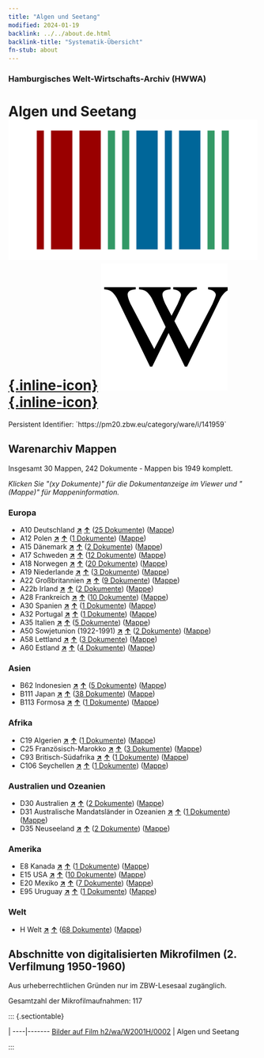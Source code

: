 ```yaml
---
title: "Algen und Seetang"
modified: 2024-01-19
backlink: ../../about.de.html
backlink-title: "Systematik-Übersicht"
fn-stub: about
---
```


### Hamburgisches Welt-Wirtschafts-Archiv (HWWA)

# Algen und Seetang &#160; [![Wikidata](/images/Wikidata-logo.svg "Wikidata"){.inline-icon}](http://www.wikidata.org/entity/Q237169) [![Wikipedia](/images/Wikipedia-W.svg "Wikipedia"){.inline-icon}](https://de.wikipedia.org/wiki/Seetang)

<div class="hint">Persistent Identifier: `https://pm20.zbw.eu/category/ware/i/141959`</div>







## Warenarchiv Mappen






Insgesamt 30 Mappen, 242 Dokumente - Mappen bis 1949 komplett.

_Klicken Sie "(xy Dokumente)" für die Dokumentanzeige im Viewer und "(Mappe)" für Mappeninformation._




### Europa

- A10 Deutschland [**&nearr;**](../../../geo/i/126128/about.de.html "Deutschland (alle Mappen)") [**&uarr;**](../../../geo/about.de.html#A10 "Ländersystematik") (<a href="https://pm20.zbw.eu/iiifview/folder/wa/141959,126128" title="über: Algen und Seetang : Deutschland" target="_blank">25 Dokumente</a>) ([Mappe](../../../../folder/wa/1419xx/141959/1261xx/126128/about.de.html))
- A12 Polen [**&nearr;**](../../../geo/i/140962/about.de.html "Polen (alle Mappen)") [**&uarr;**](../../../geo/about.de.html#A12 "Ländersystematik") (<a href="https://pm20.zbw.eu/iiifview/folder/wa/141959,140962" title="über: Algen und Seetang : Polen" target="_blank">1 Dokumente</a>) ([Mappe](../../../../folder/wa/1419xx/141959/1409xx/140962/about.de.html))
- A15 Dänemark [**&nearr;**](../../../geo/i/141739/about.de.html "Dänemark (alle Mappen)") [**&uarr;**](../../../geo/about.de.html#A15 "Ländersystematik") (<a href="https://pm20.zbw.eu/iiifview/folder/wa/141959,141739" title="über: Algen und Seetang : Dänemark" target="_blank">2 Dokumente</a>) ([Mappe](../../../../folder/wa/1419xx/141959/1417xx/141739/about.de.html))
- A17 Schweden [**&nearr;**](../../../geo/i/140968/about.de.html "Schweden (alle Mappen)") [**&uarr;**](../../../geo/about.de.html#A17 "Ländersystematik") (<a href="https://pm20.zbw.eu/iiifview/folder/wa/141959,140968" title="über: Algen und Seetang : Schweden" target="_blank">12 Dokumente</a>) ([Mappe](../../../../folder/wa/1419xx/141959/1409xx/140968/about.de.html))
- A18 Norwegen [**&nearr;**](../../../geo/i/140969/about.de.html "Norwegen (alle Mappen)") [**&uarr;**](../../../geo/about.de.html#A18 "Ländersystematik") (<a href="https://pm20.zbw.eu/iiifview/folder/wa/141959,140969" title="über: Algen und Seetang : Norwegen" target="_blank">20 Dokumente</a>) ([Mappe](../../../../folder/wa/1419xx/141959/1409xx/140969/about.de.html))
- A19 Niederlande [**&nearr;**](../../../geo/i/140970/about.de.html "Niederlande (alle Mappen)") [**&uarr;**](../../../geo/about.de.html#A19 "Ländersystematik") (<a href="https://pm20.zbw.eu/iiifview/folder/wa/141959,140970" title="über: Algen und Seetang : Niederlande" target="_blank">3 Dokumente</a>) ([Mappe](../../../../folder/wa/1419xx/141959/1409xx/140970/about.de.html))
- A22 Großbritannien [**&nearr;**](../../../geo/i/140974/about.de.html "Großbritannien (alle Mappen)") [**&uarr;**](../../../geo/about.de.html#A22 "Ländersystematik") (<a href="https://pm20.zbw.eu/iiifview/folder/wa/141959,140974" title="über: Algen und Seetang : Großbritannien" target="_blank">9 Dokumente</a>) ([Mappe](../../../../folder/wa/1419xx/141959/1409xx/140974/about.de.html))
- A22b Irland [**&nearr;**](../../../geo/i/140976/about.de.html "Irland (alle Mappen)") [**&uarr;**](../../../geo/about.de.html#A22b "Ländersystematik") (<a href="https://pm20.zbw.eu/iiifview/folder/wa/141959,140976" title="über: Algen und Seetang : Irland" target="_blank">2 Dokumente</a>) ([Mappe](../../../../folder/wa/1419xx/141959/1409xx/140976/about.de.html))
- A28 Frankreich [**&nearr;**](../../../geo/i/140982/about.de.html "Frankreich (alle Mappen)") [**&uarr;**](../../../geo/about.de.html#A28 "Ländersystematik") (<a href="https://pm20.zbw.eu/iiifview/folder/wa/141959,140982" title="über: Algen und Seetang : Frankreich" target="_blank">10 Dokumente</a>) ([Mappe](../../../../folder/wa/1419xx/141959/1409xx/140982/about.de.html))
- A30 Spanien [**&nearr;**](../../../geo/i/140984/about.de.html "Spanien (alle Mappen)") [**&uarr;**](../../../geo/about.de.html#A30 "Ländersystematik") (<a href="https://pm20.zbw.eu/iiifview/folder/wa/141959,140984" title="über: Algen und Seetang : Spanien" target="_blank">1 Dokumente</a>) ([Mappe](../../../../folder/wa/1419xx/141959/1409xx/140984/about.de.html))
- A32 Portugal [**&nearr;**](../../../geo/i/140987/about.de.html "Portugal (alle Mappen)") [**&uarr;**](../../../geo/about.de.html#A32 "Ländersystematik") (<a href="https://pm20.zbw.eu/iiifview/folder/wa/141959,140987" title="über: Algen und Seetang : Portugal" target="_blank">1 Dokumente</a>) ([Mappe](../../../../folder/wa/1419xx/141959/1409xx/140987/about.de.html))
- A35 Italien [**&nearr;**](../../../geo/i/141008/about.de.html "Italien (alle Mappen)") [**&uarr;**](../../../geo/about.de.html#A35 "Ländersystematik") (<a href="https://pm20.zbw.eu/iiifview/folder/wa/141959,141008" title="über: Algen und Seetang : Italien" target="_blank">5 Dokumente</a>) ([Mappe](../../../../folder/wa/1419xx/141959/1410xx/141008/about.de.html))
- A50 Sowjetunion (1922-1991) [**&nearr;**](../../../geo/i/141043/about.de.html "Sowjetunion (1922-1991) (alle Mappen)") [**&uarr;**](../../../geo/about.de.html#A50 "Ländersystematik") (<a href="https://pm20.zbw.eu/iiifview/folder/wa/141959,141043" title="über: Algen und Seetang : Sowjetunion (1922-1991)" target="_blank">2 Dokumente</a>) ([Mappe](../../../../folder/wa/1419xx/141959/1410xx/141043/about.de.html))
- A58 Lettland [**&nearr;**](../../../geo/i/141050/about.de.html "Lettland (alle Mappen)") [**&uarr;**](../../../geo/about.de.html#A58 "Ländersystematik") (<a href="https://pm20.zbw.eu/iiifview/folder/wa/141959,141050" title="über: Algen und Seetang : Lettland" target="_blank">3 Dokumente</a>) ([Mappe](../../../../folder/wa/1419xx/141959/1410xx/141050/about.de.html))
- A60 Estland [**&nearr;**](../../../geo/i/141052/about.de.html "Estland (alle Mappen)") [**&uarr;**](../../../geo/about.de.html#A60 "Ländersystematik") (<a href="https://pm20.zbw.eu/iiifview/folder/wa/141959,141052" title="über: Algen und Seetang : Estland" target="_blank">4 Dokumente</a>) ([Mappe](../../../../folder/wa/1419xx/141959/1410xx/141052/about.de.html))

### Asien

- B62 Indonesien [**&nearr;**](../../../geo/i/141218/about.de.html "Indonesien (alle Mappen)") [**&uarr;**](../../../geo/about.de.html#B62 "Ländersystematik") (<a href="https://pm20.zbw.eu/iiifview/folder/wa/141959,141218" title="über: Algen und Seetang : Indonesien" target="_blank">5 Dokumente</a>) ([Mappe](../../../../folder/wa/1419xx/141959/1412xx/141218/about.de.html))
- B111 Japan [**&nearr;**](../../../geo/i/141272/about.de.html "Japan (alle Mappen)") [**&uarr;**](../../../geo/about.de.html#B111 "Ländersystematik") (<a href="https://pm20.zbw.eu/iiifview/folder/wa/141959,141272" title="über: Algen und Seetang : Japan" target="_blank">38 Dokumente</a>) ([Mappe](../../../../folder/wa/1419xx/141959/1412xx/141272/about.de.html))
- B113 Formosa [**&nearr;**](../../../geo/i/141274/about.de.html "Formosa (alle Mappen)") [**&uarr;**](../../../geo/about.de.html#B113 "Ländersystematik") (<a href="https://pm20.zbw.eu/iiifview/folder/wa/141959,141274" title="über: Algen und Seetang : Formosa" target="_blank">1 Dokumente</a>) ([Mappe](../../../../folder/wa/1419xx/141959/1412xx/141274/about.de.html))

### Afrika

- C19 Algerien [**&nearr;**](../../../geo/i/141354/about.de.html "Algerien (alle Mappen)") [**&uarr;**](../../../geo/about.de.html#C19 "Ländersystematik") (<a href="https://pm20.zbw.eu/iiifview/folder/wa/141959,141354" title="über: Algen und Seetang : Algerien" target="_blank">1 Dokumente</a>) ([Mappe](../../../../folder/wa/1419xx/141959/1413xx/141354/about.de.html))
- C25 Französisch-Marokko [**&nearr;**](../../../geo/i/141358/about.de.html "Französisch-Marokko (alle Mappen)") [**&uarr;**](../../../geo/about.de.html#C25 "Ländersystematik") (<a href="https://pm20.zbw.eu/iiifview/folder/wa/141959,141358" title="über: Algen und Seetang : Französisch-Marokko" target="_blank">3 Dokumente</a>) ([Mappe](../../../../folder/wa/1419xx/141959/1413xx/141358/about.de.html))
- C93 Britisch-Südafrika [**&nearr;**](../../../geo/i/141454/about.de.html "Britisch-Südafrika (alle Mappen)") [**&uarr;**](../../../geo/about.de.html#C93 "Ländersystematik") (<a href="https://pm20.zbw.eu/iiifview/folder/wa/141959,141454" title="über: Algen und Seetang : Britisch-Südafrika" target="_blank">1 Dokumente</a>) ([Mappe](../../../../folder/wa/1419xx/141959/1414xx/141454/about.de.html))
- C106 Seychellen [**&nearr;**](../../../geo/i/141470/about.de.html "Seychellen (alle Mappen)") [**&uarr;**](../../../geo/about.de.html#C106 "Ländersystematik") (<a href="https://pm20.zbw.eu/iiifview/folder/wa/141959,141470" title="über: Algen und Seetang : Seychellen" target="_blank">1 Dokumente</a>) ([Mappe](../../../../folder/wa/1419xx/141959/1414xx/141470/about.de.html))

### Australien und Ozeanien

- D30 Australien [**&nearr;**](../../../geo/i/141621/about.de.html "Australien (alle Mappen)") [**&uarr;**](../../../geo/about.de.html#D30 "Ländersystematik") (<a href="https://pm20.zbw.eu/iiifview/folder/wa/141959,141621" title="über: Algen und Seetang : Australien" target="_blank">2 Dokumente</a>) ([Mappe](../../../../folder/wa/1419xx/141959/1416xx/141621/about.de.html))
- D31 Australische Mandatsländer in Ozeanien [**&nearr;**](../../../geo/i/141622/about.de.html "Australische Mandatsländer in Ozeanien (alle Mappen)") [**&uarr;**](../../../geo/about.de.html#D31 "Ländersystematik") (<a href="https://pm20.zbw.eu/iiifview/folder/wa/141959,141622" title="über: Algen und Seetang : Australische Mandatsländer in Ozeanien" target="_blank">1 Dokumente</a>) ([Mappe](../../../../folder/wa/1419xx/141959/1416xx/141622/about.de.html))
- D35 Neuseeland [**&nearr;**](../../../geo/i/141623/about.de.html "Neuseeland (alle Mappen)") [**&uarr;**](../../../geo/about.de.html#D35 "Ländersystematik") (<a href="https://pm20.zbw.eu/iiifview/folder/wa/141959,141623" title="über: Algen und Seetang : Neuseeland" target="_blank">2 Dokumente</a>) ([Mappe](../../../../folder/wa/1419xx/141959/1416xx/141623/about.de.html))

### Amerika

- E8 Kanada [**&nearr;**](../../../geo/i/141644/about.de.html "Kanada (alle Mappen)") [**&uarr;**](../../../geo/about.de.html#E8 "Ländersystematik") (<a href="https://pm20.zbw.eu/iiifview/folder/wa/141959,141644" title="über: Algen und Seetang : Kanada" target="_blank">1 Dokumente</a>) ([Mappe](../../../../folder/wa/1419xx/141959/1416xx/141644/about.de.html))
- E15 USA [**&nearr;**](../../../geo/i/141653/about.de.html "USA (alle Mappen)") [**&uarr;**](../../../geo/about.de.html#E15 "Ländersystematik") (<a href="https://pm20.zbw.eu/iiifview/folder/wa/141959,141653" title="über: Algen und Seetang : USA" target="_blank">10 Dokumente</a>) ([Mappe](../../../../folder/wa/1419xx/141959/1416xx/141653/about.de.html))
- E20 Mexiko [**&nearr;**](../../../geo/i/141657/about.de.html "Mexiko (alle Mappen)") [**&uarr;**](../../../geo/about.de.html#E20 "Ländersystematik") (<a href="https://pm20.zbw.eu/iiifview/folder/wa/141959,141657" title="über: Algen und Seetang : Mexiko" target="_blank">7 Dokumente</a>) ([Mappe](../../../../folder/wa/1419xx/141959/1416xx/141657/about.de.html))
- E95 Uruguay [**&nearr;**](../../../geo/i/141695/about.de.html "Uruguay (alle Mappen)") [**&uarr;**](../../../geo/about.de.html#E95 "Ländersystematik") (<a href="https://pm20.zbw.eu/iiifview/folder/wa/141959,141695" title="über: Algen und Seetang : Uruguay" target="_blank">1 Dokumente</a>) ([Mappe](../../../../folder/wa/1419xx/141959/1416xx/141695/about.de.html))

### Welt

- H Welt [**&nearr;**](../../../geo/i/141728/about.de.html "Welt (alle Mappen)") [**&uarr;**](../../../geo/about.de.html#H "Ländersystematik") (<a href="https://pm20.zbw.eu/iiifview/folder/wa/141959,141728" title="über: Algen und Seetang : Welt" target="_blank">68 Dokumente</a>) ([Mappe](../../../../folder/wa/1419xx/141959/1417xx/141728/about.de.html))



<a id="filmsections" />

## Abschnitte von digitalisierten Mikrofilmen (2. Verfilmung 1950-1960)

<p>Aus urheberrechtlichen Gründen nur im ZBW-Lesesaal zugänglich.</p>


<p>Gesamtzahl der Mikrofilmaufnahmen: 117</p>





::: {.sectiontable}

 | 
----|-------
<a class="btn" href="https://pm20.zbw.eu/film/h2/wa/W2001H/0002" rel="nofollow">Bilder auf Film h2/wa/W2001H/0002</a> | Algen und Seetang


:::
















